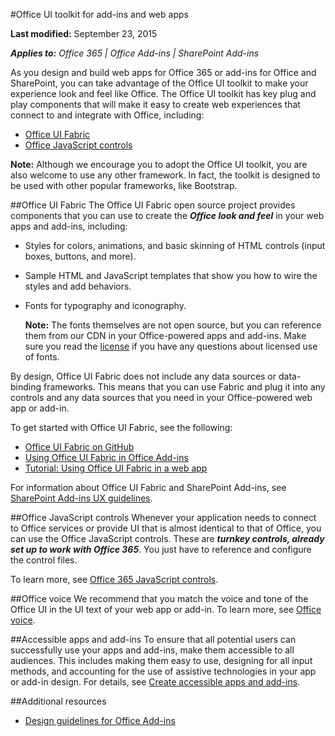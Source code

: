 #Office UI toolkit for add-ins and web apps

**Last modified:** September 23, 2015

***Applies to:** Office 365 | Office Add-ins | SharePoint Add-ins*


As you design and build web apps for Office 365 or add-ins for Office and SharePoint, you can take advantage of the Office UI toolkit to make your experience look and feel like Office. The Office UI toolkit has key plug and play components that will make it easy to create web experiences that connect to and integrate with Office, including:

- [Office UI Fabric](https://github.com/OfficeDev/office-UI-Fabric)
- [Office JavaScript controls](https://msdn.microsoft.com/en-us/office/office365/howto/javascript-controls) 
 
**Note:** Although we encourage you to adopt the Office UI toolkit, you are also welcome to use any other framework. In fact, the toolkit is designed to be used with other popular frameworks, like Bootstrap.  

##Office UI Fabric
The Office UI Fabric open source project provides components that you can use to create the ***Office look and feel*** in your  web apps and add-ins, including:

- Styles for colors, animations, and basic skinning of HTML controls (input boxes, buttons, and more).
- Sample HTML and JavaScript templates that show you how to wire the styles and add behaviors.
- Fonts for typography and iconography. 

     **Note:** The fonts themselves are not open source, but you can reference them from our CDN in your Office-powered apps and add-ins. Make sure you read the [license](http://aka.ms/fabric-font-license) if you have any questions about licensed use of fonts. 

By design, Office UI Fabric does not include any data sources or data-binding frameworks. This means that you can use Fabric and plug it into any controls and any data sources that you need in your Office-powered web app or add-in. 

To get started with Office UI Fabric, see the following:

- [Office UI Fabric on GitHub](https://github.com/OfficeDev/office-UI-Fabric)
- [Using Office UI Fabric in Office Add-ins](https://msdn.microsoft.com/EN-US/library/6f46dd69-2ba3-4b0f-9735-7d7394ca2731.aspx)
- [Tutorial: Using Office UI Fabric in a web app](https://github.com/OfficeDev/Office-UI-Fabric/blob/develop/ghdocs/TUTORIAL.md)

For information about Office UI Fabric and SharePoint Add-ins, see [SharePoint Add-ins UX guidelines](https://msdn.microsoft.com/EN-US/library/office/jj220046.aspx#Fabric).

##Office JavaScript controls
Whenever your application needs to connect to Office services or provide UI that is almost identical to that of Office, you can use the Office JavaScript controls. These are ***turnkey controls, already set up to work with Office 365***. You just have to reference and configure the control files. 

To learn more, see [Office 365 JavaScript controls](https://msdn.microsoft.com/en-us/office/office365/howto/javascript-controls). 

##Office voice
We recommend that you match the voice and tone of the Office UI in the UI text of your web app or add-in. To learn more, see [Office voice](Voice.md).

##Accessible apps and add-ins
To ensure that all potential users can successfully use your apps and add-ins, make them accessible to all audiences. This includes making them easy to use, designing for all input methods, and accounting for the use of assistive technologies in your app or add-in design. For details, see [Create accessible apps and add-ins](Accessibility.md).

##Additional resources
- [Design guidelines for Office Add-ins](Overview.md)
